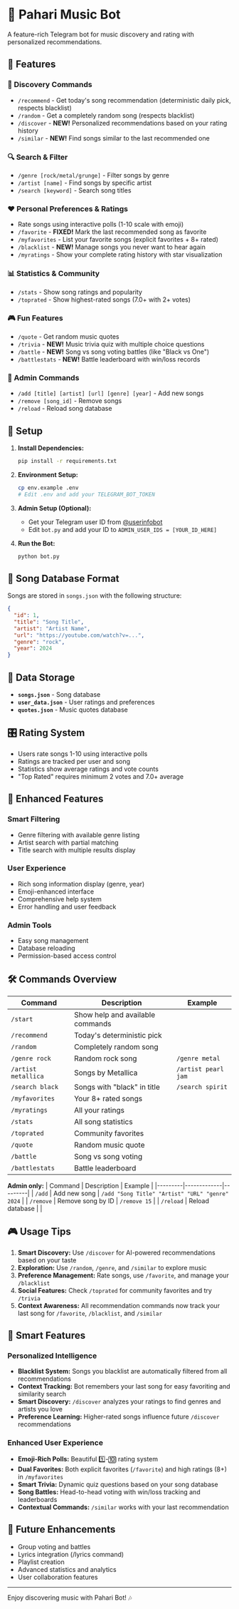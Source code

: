 # 🎵 Pahari Music Bot

A feature-rich Telegram bot for music discovery and rating with personalized recommendations.

## 🎯 Features

### 🎵 Discovery Commands
- `/recommend` - Get today's song recommendation (deterministic daily pick, respects blacklist)
- `/random` - Get a completely random song (respects blacklist)
- `/discover` - **NEW!** Personalized recommendations based on your rating history
- `/similar` - **NEW!** Find songs similar to the last recommended one

### 🔍 Search & Filter
- `/genre [rock/metal/grunge]` - Filter songs by genre
- `/artist [name]` - Find songs by specific artist
- `/search [keyword]` - Search song titles

### ❤️ Personal Preferences & Ratings
- Rate songs using interactive polls (1-10 scale with emoji)
- `/favorite` - **FIXED!** Mark the last recommended song as favorite
- `/myfavorites` - List your favorite songs (explicit favorites + 8+ rated)
- `/blacklist` - **NEW!** Manage songs you never want to hear again
- `/myratings` - Show your complete rating history with star visualization

### 📊 Statistics & Community
- `/stats` - Show song ratings and popularity
- `/toprated` - Show highest-rated songs (7.0+ with 2+ votes)

### 🎮 Fun Features
- `/quote` - Get random music quotes
- `/trivia` - **NEW!** Music trivia quiz with multiple choice questions
- `/battle` - **NEW!** Song vs song voting battles (like "Black vs One")
- `/battlestats` - **NEW!** Battle leaderboard with win/loss records

### 🔧 Admin Commands
- `/add [title] [artist] [url] [genre] [year]` - Add new songs
- `/remove [song_id]` - Remove songs
- `/reload` - Reload song database

## 🚀 Setup

1. **Install Dependencies:**
   ```bash
   pip install -r requirements.txt
   ```

2. **Environment Setup:**
   ```bash
   cp env.example .env
   # Edit .env and add your TELEGRAM_BOT_TOKEN
   ```

3. **Admin Setup (Optional):**
   - Get your Telegram user ID from [@userinfobot](https://t.me/userinfobot)
   - Edit `bot.py` and add your ID to `ADMIN_USER_IDS = [YOUR_ID_HERE]`

4. **Run the Bot:**
   ```bash
   python bot.py
   ```

## 🎵 Song Database Format

Songs are stored in `songs.json` with the following structure:

```json
{
  "id": 1,
  "title": "Song Title",
  "artist": "Artist Name",
  "url": "https://youtube.com/watch?v=...",
  "genre": "rock",
  "year": 2024
}
```

## 💾 Data Storage

- **`songs.json`** - Song database
- **`user_data.json`** - User ratings and preferences
- **`quotes.json`** - Music quotes database

## 🎛️ Rating System

- Users rate songs 1-10 using interactive polls
- Ratings are tracked per user and song
- Statistics show average ratings and vote counts
- "Top Rated" requires minimum 2 votes and 7.0+ average

## 🎨 Enhanced Features

### Smart Filtering
- Genre filtering with available genre listing
- Artist search with partial matching
- Title search with multiple results display

### User Experience
- Rich song information display (genre, year)
- Emoji-enhanced interface
- Comprehensive help system
- Error handling and user feedback

### Admin Tools
- Easy song management
- Database reloading
- Permission-based access control

## 🛠️ Commands Overview

| Command | Description | Example |
|---------|-------------|---------|
| `/start` | Show help and available commands | |
| `/recommend` | Today's deterministic pick | |
| `/random` | Completely random song | |
| `/genre rock` | Random rock song | `/genre metal` |
| `/artist metallica` | Songs by Metallica | `/artist pearl jam` |
| `/search black` | Songs with "black" in title | `/search spirit` |
| `/myfavorites` | Your 8+ rated songs | |
| `/myratings` | All your ratings | |
| `/stats` | All song statistics | |
| `/toprated` | Community favorites | |
| `/quote` | Random music quote | |
| `/battle` | Song vs song voting | |
| `/battlestats` | Battle leaderboard | |

**Admin only:**
| Command | Description | Example |
|---------|-------------|---------|
| `/add` | Add new song | `/add "Song Title" "Artist" "URL" "genre" 2024` |
| `/remove` | Remove song by ID | `/remove 15` |
| `/reload` | Reload database | |

## 🎮 Usage Tips

1. **Smart Discovery:** Use `/discover` for AI-powered recommendations based on your taste
2. **Exploration:** Use `/random`, `/genre`, and `/similar` to explore music
3. **Preference Management:** Rate songs, use `/favorite`, and manage your `/blacklist`
4. **Social Features:** Check `/toprated` for community favorites and try `/trivia`
5. **Context Awareness:** All recommendation commands now track your last song for `/favorite`, `/blacklist`, and `/similar`

## 🎯 Smart Features

### **Personalized Intelligence**
- **Blacklist System:** Songs you blacklist are automatically filtered from all recommendations
- **Context Tracking:** Bot remembers your last song for easy favoriting and similarity search
- **Smart Discovery:** `/discover` analyzes your ratings to find genres and artists you love
- **Preference Learning:** Higher-rated songs influence future `/discover` recommendations

### **Enhanced User Experience**
- **Emoji-Rich Polls:** Beautiful 1️⃣-🔟 rating system
- **Dual Favorites:** Both explicit favorites (`/favorite`) and high ratings (8+) in `/myfavorites`
- **Smart Trivia:** Dynamic quiz questions based on your song database
- **Song Battles:** Head-to-head voting with win/loss tracking and leaderboards
- **Contextual Commands:** `/similar` works with your last recommendation

## 🔮 Future Enhancements

- Group voting and battles
- Lyrics integration (/lyrics command)
- Playlist creation
- Advanced statistics and analytics
- User collaboration features

---

Enjoy discovering music with Pahari Bot! 🎶
